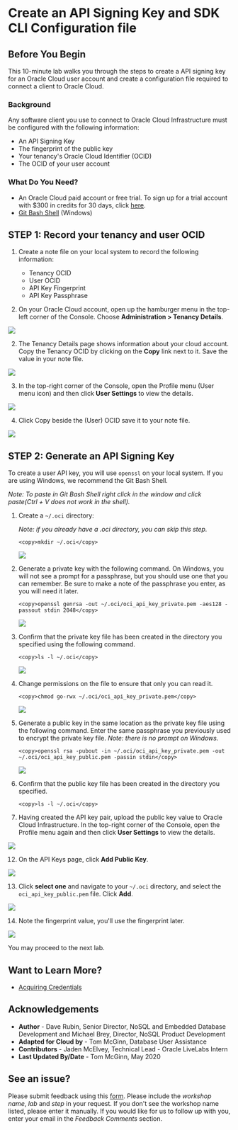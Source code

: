 # Create an API Signing Key and SDK CLI Configuration file
## Before You Begin

This 10-minute lab walks you through the steps to create a API signing key for an Oracle Cloud user account and create a configuration file required to connect a client to Oracle Cloud.

### Background
Any software client you use to connect to Oracle Cloud Infrastructure must be configured with the following information:
* An API Signing Key
* The fingerprint of the public key
* Your tenancy's Oracle Cloud Identifier (OCID)
* The OCID of your user account

### What Do You Need?

* An Oracle Cloud paid account or free trial. To sign up for a trial account with $300 in credits for 30 days, click [here](http://oracle.com/cloud/free).
* [Git Bash Shell](https://gitforwindows.org/) (Windows)

## **STEP 1**: Record your tenancy and user OCID

1. Create a note file on your local system to record the following information:

    - Tenancy OCID
    - User OCID
    - API Key Fingerprint
    - API Key Passphrase

2. On your Oracle Cloud account, open up the hamburger menu in the top-left corner of the Console. Choose **Administration > Tenancy Details**.

  ![](images/tenancy-details.png " ")

2. The Tenancy Details page shows information about your cloud account. Copy the Tenancy OCID by clicking on the **Copy** link next to it. Save the value in your note file.

  ![](images/copy-tenancy-ocid.png " ")

3. In the top-right corner of the Console, open the Profile menu (User menu icon) and then click **User Settings** to view the details.

  ![](images/user-settings.png " ")

4. Click Copy beside the (User) OCID save it to your note file.

  ![](images/copy-user-ocid.png " ")

## **STEP 2**: Generate an API Signing Key

To create a user API key, you will use `openssl` on your local system. If you are using Windows, we recommend the Git Bash Shell.

  *Note: To paste in Git Bash Shell right click in the window and click paste(Ctrl + V does not work in the shell).*

1. Create a `~/.oci` directory:

    *Note: if you already have a .oci directory, you can skip this step.*

    ```
    <copy>mkdir ~/.oci</copy>
    ```

    ![](images/mkdir-oci.png " ")

2. Generate a private key with the following command. On Windows, you will not see a prompt for a passphrase, but you should use one that you can remember. Be sure to make a note of the passphrase you enter, as you will need it later.

    ```
    <copy>openssl genrsa -out ~/.oci/oci_api_key_private.pem -aes128 -passout stdin 2048</copy>
    ```

    ![](images/create-pem-key.png " ")

3. Confirm that the private key file has been created in the directory you specified using the following command.

    ```
    <copy>ls -l ~/.oci</copy>
    ```

    ![](images/check-pem-key.png " ")

6. Change permissions on the file to ensure that only you can read it.

    ```
    <copy>chmod go-rwx ~/.oci/oci_api_key_private.pem</copy>
    ```
    ![](images/change-permissions.png " ")

7. Generate a public key in the same location as the private key file using the following command. Enter the same passphrase you previously used to encrypt the private key file. *Note: there is no prompt on Windows.*

    ```
    <copy>openssl rsa -pubout -in ~/.oci/oci_api_key_private.pem -out ~/.oci/oci_api_key_public.pem -passin stdin</copy>
    ```

    ![](images/generate-public-key.png " ")

8. Confirm that the public key file has been created in the directory you specified.

    ```
    <copy>ls -l ~/.oci</copy>
    ```

11. Having created the API key pair, upload the public key value to Oracle Cloud Infrastructure. In the top-right corner of the Console, open the Profile menu again and then click **User Settings** to view the details.

  ![](images/user-settings.png " ")

12. On the API Keys page, click **Add Public Key**.

  ![](images/add-public-key.png " ")

13. Click **select one** and navigate to your `~/.oci` directory, and select the `oci_api_key_public.pem` file. Click **Add**.

  ![](images/upload-public-key.png " ")

14. Note the fingerprint value, you'll use the fingerprint later.

  ![](images/copy-fingerprint.png " ")

You may proceed to the next lab.

## Want to Learn More?

* [Acquiring Credentials](https://docs.oracle.com/en/cloud/paas/nosql-cloud/csnsd/acquiring-credentials.html)

## Acknowledgements
* **Author** - Dave Rubin, Senior Director, NoSQL and Embedded Database Development and Michael Brey, Director, NoSQL Product Development
* **Adapted for Cloud by** -  Tom McGinn, Database User Assistance
* **Contributors** - Jaden McElvey, Technical Lead - Oracle LiveLabs Intern
* **Last Updated By/Date** - Tom McGinn, May 2020

## **See an issue?**
Please submit feedback using this [form](https://apexapps.oracle.com/pls/apex/f?p=133:1:::::P1_FEEDBACK:1). Please include the *workshop name*, *lab* and *step* in your request.  If you don't see the workshop name listed, please enter it manually. If you would like for us to follow up with you, enter your email in the *Feedback Comments* section.
